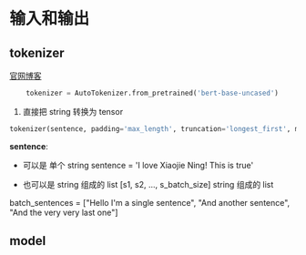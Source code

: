 # 输入和输出

## tokenizer
[官网博客](https://huggingface.co/docs/transformers/preprocessing)
```python
    tokenizer = AutoTokenizer.from_pretrained('bert-base-uncased')
```

1. 直接把 string 转换为 tensor

```python
tokenizer(sentence, padding='max_length', truncation='longest_first', max_length=10, return_tensors="pt")
```

**sentence**: 
- 可以是 单个 string
sentence = 'I love Xiaojie Ning! This is true'

- 也可以是 string 组成的 list
[s1, s2, ..., s_batch_size]  string 组成的 list

batch_sentences = ["Hello I'm a single sentence",
                    "And another sentence",
                    "And the very very last one"]



## model